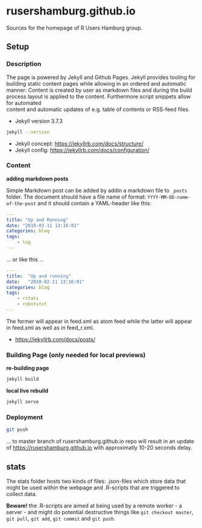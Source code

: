# rusershamburg.github.io

Sources for the homepage of R Users Hamburg group. 



## Setup


### Description 

The page is powered by Jekyll and Github Pages. Jekyll provides tooling for 
building static content pages while allowing in an ordered and automatic manner: 
Content is created by user as markdown files and during the build process layout 
is applied to the content. Furthermore script snippets allow for automated  
content and automatic updates of e.g. table of contents or RSS-feed files. 

- Jekyll version 3.7.3

```bash
jekyll --version
```

- Jekyll concept: https://jekyllrb.com/docs/structure/
- Jekyll config: https://jekyllrb.com/docs/configuration/



### Content

**adding markdown posts**

Simple Markdown post can be added by addin a markdown file to `_posts` folder.
The document should have a file name of format: `YYYY-MM-DD-name-of-the-post` 
and it should contain a YAML-header like this:

```yaml
---
title: "Up and Running"
date: "2018-03-11 13:16:01"
categories: blog
tags: 
    - log
---
```

... or like this ...

```yaml
---
title:  "Up and running"
date:   "2018-02-11 13:16:01"
categories: blog
tags:
    - rstats
    - robotstxt
---
```

The former will appear in feed.xml as atom feed while the latter will appear in 
feed.xml as well as in feed_r.xml. 


- https://jekyllrb.com/docs/posts/




### Building Page (only needed for local previews)

<!-- 
**(1) re-building r-markdown**

```r
# rebuild all Rmd-Posts
blogdown::build_dir("rmd_posts/", force = TRUE)

# pass along yaml-header and save md file in _posts folder
fnames <- list.files("rmd_posts/", pattern = "\\.Rmd", full.names = TRUE)
for ( i in seq_along(fnames) ){
  rmd_content <- readLines(fnames[i])
  rmd_content_yaml_borders <- grep("^---", rmd_content)[1:2]
  
  md_content     <- readLines(gsub("\\.Rmd$", ".md", fnames[i]))
  md_content_new <- 
   c(
    rmd_content[seq(rmd_content_yaml_borders[1], rmd_content_yaml_borders[2])],
    "","",
    md_content
   )
   
  writeLines(
    md_content_new, 
    paste0("_posts/", basename(gsub("\\.Rmd$", ".md", fnames[i])))
  )
}
```
-->

**re-building page**

```bash
jekyll build
```

<!--
**(3) adding resources for r-makrdown posts**

```r
rmd_post_folders <- list.dirs("rmd_posts/", recursive = FALSE, full.names = TRUE)
for( i in seq_along(rmd_post_folders) ){
  year  <- gsub("(\\d{4})-(\\d{2})-(\\d{2})-*(.*)", "\\1", basename(rmd_post_folders[i]) )
  month <- gsub("(\\d{4})-(\\d{2})-(\\d{2})-*(.*)", "\\2", basename(rmd_post_folders[i]) )
  day   <- gsub("(\\d{4})-(\\d{2})-(\\d{2})-*(.*)", "\\3", basename(rmd_post_folders[i]) )
  title <- gsub("(\\d{4})-(\\d{2})-(\\d{2})-*(.*)", "\\4", basename(rmd_post_folders[i]) )
  title <- gsub("_files$", "", title )
  to    <- paste("_site/blog", year, month, day, title, sep = "/")
  
  dir.create(path = to, showWarnings = FALSE, recursive = TRUE)
  file.copy(
    from = rmd_post_folders[i],
    to   = to,
    overwrite = TRUE, 
    recursive = TRUE
  )
}

```
--> 

**local live rebuild**

```bash
jekyll serve
```




### Deployment

```bash
git push
```

... to master branch of rusershamburg.github.io repo will result in an 
update of https://rusershamburg.github.io with approximatly 10-20 seconds delay.

## stats

The stats folder hosts two kinds of files: .json-files which store data that might be used within the webpage and .R-scripts that are triggered to collect data. 

**Beware!** the .R-scripts are aimed at being used by a remote worker - a server - and might do potential destructive things like `git checkout master`, `git pull`, `git add`, `git commit` and `git push`.
















